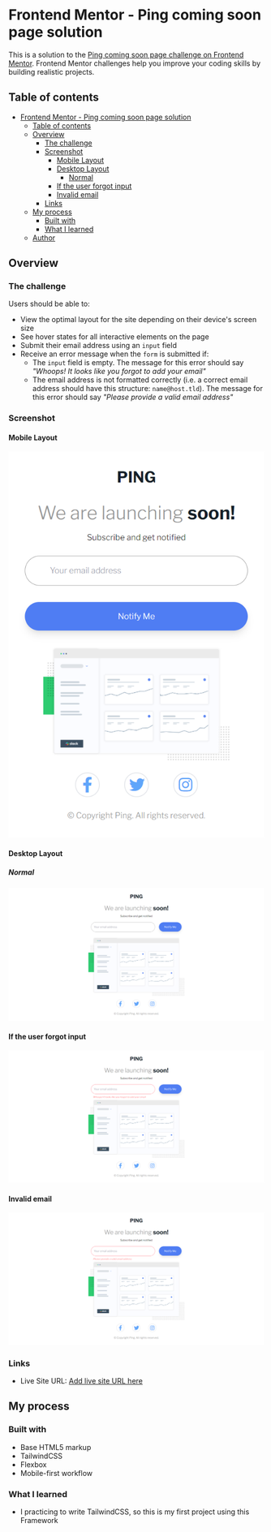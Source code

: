 # Frontend Mentor - Ping coming soon page solution

This is a solution to the [Ping coming soon page challenge on Frontend Mentor](https://www.frontendmentor.io/challenges/ping-single-column-coming-soon-page-5cadd051fec04111f7b848da). Frontend Mentor challenges help you improve your coding skills by building realistic projects.

## Table of contents

- [Frontend Mentor - Ping coming soon page solution](#frontend-mentor---ping-coming-soon-page-solution)
  - [Table of contents](#table-of-contents)
  - [Overview](#overview)
    - [The challenge](#the-challenge)
    - [Screenshot](#screenshot)
      - [Mobile Layout](#mobile-layout)
      - [Desktop Layout](#desktop-layout)
        - [Normal](#normal)
      - [If the user forgot input](#if-the-user-forgot-input)
      - [Invalid email](#invalid-email)
    - [Links](#links)
  - [My process](#my-process)
    - [Built with](#built-with)
    - [What I learned](#what-i-learned)
  - [Author](#author)

## Overview

### The challenge

Users should be able to:

- View the optimal layout for the site depending on their device's screen size
- See hover states for all interactive elements on the page
- Submit their email address using an `input` field
- Receive an error message when the `form` is submitted if:
  - The `input` field is empty. The message for this error should say _"Whoops! It looks like you forgot to add your email"_
  - The email address is not formatted correctly (i.e. a correct email address should have this structure: `name@host.tld`). The message for this error should say _"Please provide a valid email address"_

### Screenshot

#### Mobile Layout

![](./screenshots/mobile.png)

#### Desktop Layout

##### Normal

![](./screenshots/desktop.png)

#### If the user forgot input

![](./screenshots/forgot.png)

#### Invalid email

![](./screenshots/invalid.png)

### Links

- Live Site URL: [Add live site URL here](https://heuristic-wescoff-696491.netlify.app/)

## My process

### Built with

- Base HTML5 markup
- TailwindCSS
- Flexbox
- Mobile-first workflow

### What I learned

- I practicing to write TailwindCSS, so this is my first project using this Framework
